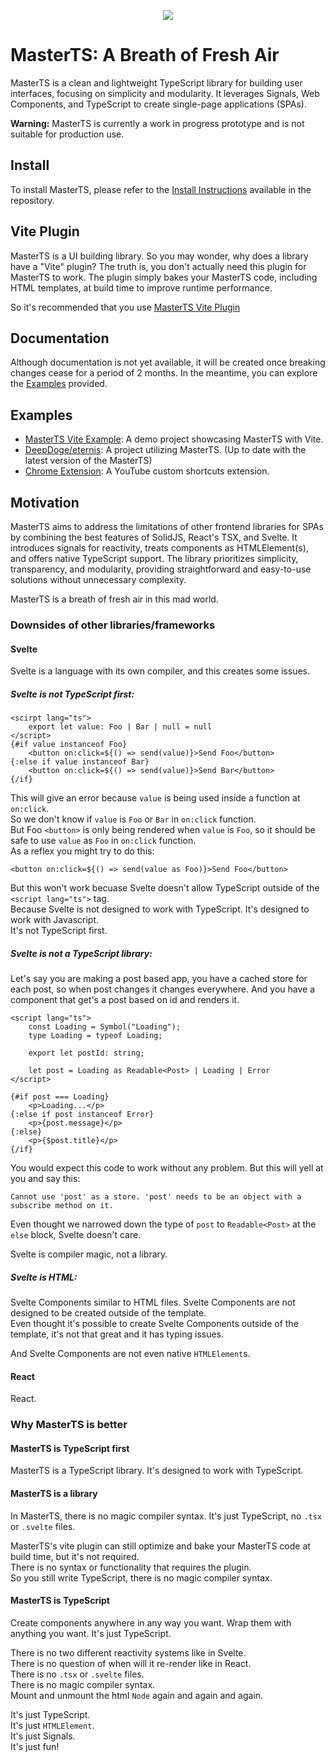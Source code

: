 <p align="center">
<img src="https://ipfs.io/ipfs/QmW6Q7ifwuaR9HKSnNcwyXu8DsJVHrXHQ4w89paEJ9qRRx" />
</p>

# MasterTS: A Breath of Fresh Air

MasterTS is a clean and lightweight TypeScript library for building user interfaces, focusing on simplicity and modularity. It leverages Signals, Web Components, and TypeScript to create single-page applications (SPAs).

**Warning:** MasterTS is currently a work in progress prototype and is not suitable for production use.

## Install

To install MasterTS, please refer to the [Install Instructions](https://github.com/DeepDoge/master-ts/releases) available in the repository.

## Vite Plugin

MasterTS is a UI building library. So you may wonder, why does a library have a "Vite" plugin? The truth is, you don't actually need this plugin for MasterTS to work. The plugin simply bakes your MasterTS code, including HTML templates, at build time to improve runtime performance.

So it's recommended that you use [MasterTS Vite Plugin](https://github.com/DeepDoge/master-ts-vite-plugin)

## Documentation

Although documentation is not yet available, it will be created once breaking changes cease for a period of 2 months. In the meantime, you can explore the [Examples](#examples) provided.

## Examples

-   [MasterTS Vite Example](https://github.com/DeepDoge/master-ts-vite-demo): A demo project showcasing MasterTS with Vite.
-   [DeepDoge/eternis](https://github.com/DeepDoge/eternis): A project utilizing MasterTS. (Up to date with the latest version of the MasterTS)
-   [Chrome Extension](https://github.com/DeepDoge/youtube-custom-shortcuts): A YouTube custom shortcuts extension.

## Motivation

MasterTS aims to address the limitations of other frontend libraries for SPAs by combining the best features of SolidJS, React's TSX, and Svelte. It introduces signals for reactivity, treats components as HTMLElement(s), and offers native TypeScript support. The library prioritizes simplicity, transparency, and modularity, providing straightforward and easy-to-use solutions without unnecessary complexity.

MasterTS is a breath of fresh air in this mad world.

### Downsides of other libraries/frameworks

#### Svelte

Svelte is a language with its own compiler, and this creates some issues.

##### Svelte is not TypeScript first:

```svelte
<scirpt lang="ts">
    export let value: Foo | Bar | null = null
</script>
{#if value instanceof Foo}
    <button on:click=${() => send(value)}>Send Foo</button>
{:else if value instanceof Bar}
    <button on:click=${() => send(value)}>Send Bar</button>
{/if}
```

This will give an error because `value` is being used inside a function at `on:click`.<br/>
So we don't know if `value` is `Foo` or `Bar` in `on:click` function.<br/>
But Foo `<button>` is only being rendered when `value` is `Foo`, so it should be safe to use `value` as `Foo` in `on:click` function.<br/>
As a reflex you might try to do this:

```svelte
<button on:click=${() => send(value as Foo)}>Send Foo</button>
```

But this won't work becuase Svelte doesn't allow TypeScript outside of the `<script lang="ts">` tag.<br/>
Because Svelte is not designed to work with TypeScript. It's designed to work with Javascript.<br/>
It's not TypeScript first.

##### Svelte is not a TypeScript library:

Let's say you are making a post based app, you have a cached store for each post, so when post changes it changes everywhere.
And you have a component that get's a post based on id and renders it.

```svelte
<script lang="ts">
    const Loading = Symbol("Loading");
    type Loading = typeof Loading;

    export let postId: string;

    let post = Loading as Readable<Post> | Loading | Error
</script>

{#if post === Loading}
    <p>Loading...</p>
{:else if post instanceof Error}
    <p>{post.message}</p>
{:else}
    <p>{$post.title}</p>
{/if}
```

You would expect this code to work without any problem.
But this will yell at you and say this:

```
Cannot use 'post' as a store. 'post' needs to be an object with a subscribe method on it.
```

Even thought we narrowed down the type of `post` to `Readable<Post>` at the `else` block, Svelte doesn't care.

Svelte is compiler magic, not a library.

##### Svelte is HTML:

Svelte Components similar to HTML files. Svelte Components are not designed to be created outside of the template.<br/>
Even thought it's possible to create Svelte Components outside of the template, it's not that great and it has typing issues.

And Svelte Components are not even native `HTMLElement`s.

#### React

React.

### Why MasterTS is better

#### MasterTS is TypeScript first

MasterTS is a TypeScript library. It's designed to work with TypeScript.

#### MasterTS is a library

In MasterTS, there is no magic compiler syntax. It's just TypeScript, no `.tsx` or `.svelte` files.

MasterTS's vite plugin can still optimize and bake your MasterTS code at build time, but it's not required.<br/>
There is no syntax or functionality that requires the plugin.<br/>
So you still write TypeScript, there is no magic compiler syntax.

#### MasterTS is TypeScript

Create components anywhere in any way you want. Wrap them with anything you want. It's just TypeScript.

There is no two different reactivity systems like in Svelte.<br/>
There is no question of when will it re-render like in React.<br/>
There is no `.tsx` or `.svelte` files.<br/>
There is no magic compiler syntax.<br/>
Mount and unmount the html `Node` again and again and again.

It's just TypeScript.<br/>
It's just `HTMLElement`.<br/>
It's just Signals.<br/>
It's just fun!
